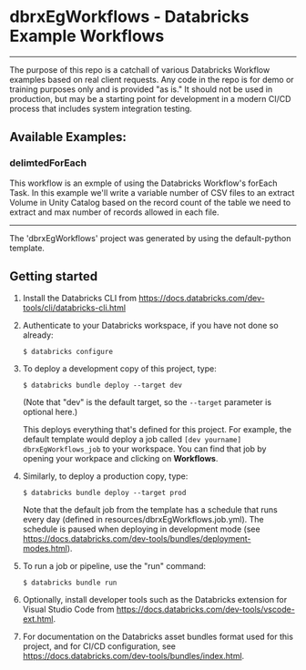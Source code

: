 # dbrxEgWorkflows - Databricks Example Workflows 
***

The purpose of this repo is a catchall of various Databricks Workflow examples based on real client requests.  Any code in the repo is for demo or training purposes only and is provided "as is."  It should not be used in production, but may be a starting point for development in a modern CI/CD process that includes system integration testing.   

## Available Examples:  

### delimtedForEach 

This workflow is an exmple of using the Databricks Workflow's forEach Task.  In this example we'll write a variable number of CSV files to an extract Volume in Unity Catalog based on the record count of the table we need to extract and max number of records allowed in each file.  


*** 

The 'dbrxEgWorkflows' project was generated by using the default-python template.

## Getting started

1. Install the Databricks CLI from https://docs.databricks.com/dev-tools/cli/databricks-cli.html

2. Authenticate to your Databricks workspace, if you have not done so already:
    ```
    $ databricks configure
    ```

3. To deploy a development copy of this project, type:
    ```
    $ databricks bundle deploy --target dev
    ```
    (Note that "dev" is the default target, so the `--target` parameter
    is optional here.)

    This deploys everything that's defined for this project.
    For example, the default template would deploy a job called
    `[dev yourname] dbrxEgWorkflows_job` to your workspace.
    You can find that job by opening your workpace and clicking on **Workflows**.

4. Similarly, to deploy a production copy, type:
   ```
   $ databricks bundle deploy --target prod
   ```

   Note that the default job from the template has a schedule that runs every day
   (defined in resources/dbrxEgWorkflows.job.yml). The schedule
   is paused when deploying in development mode (see
   https://docs.databricks.com/dev-tools/bundles/deployment-modes.html).

5. To run a job or pipeline, use the "run" command:
   ```
   $ databricks bundle run
   ```

6. Optionally, install developer tools such as the Databricks extension for Visual Studio Code from
   https://docs.databricks.com/dev-tools/vscode-ext.html.

7. For documentation on the Databricks asset bundles format used
   for this project, and for CI/CD configuration, see
   https://docs.databricks.com/dev-tools/bundles/index.html.
